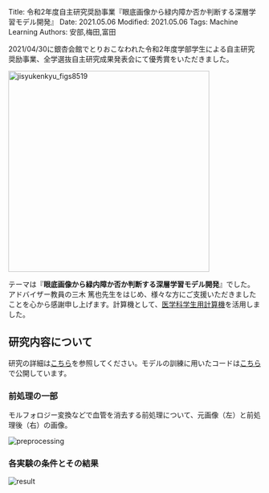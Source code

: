 Title: 令和2年度自主研究奨励事業『眼底画像から緑内障か否か判断する深層学習モデル開発』
Date: 2021.05.06
Modified: 2021.05.06
Tags: Machine Learning
Authors: 安部,梅田,富田

2021/04/30に銀杏会館でとりおこなわれた令和2年度学部学生による自主研究奨励事業、全学選抜自主研究成果発表会にて優秀賞をいただきました。

<img src="{attach}./images/jisyukenkyu_figs/8519.jpg" alt="jisyukenkyu_figs8519" width="400px">

テーマは『**眼底画像から緑内障か否か判断する深層学習モデル開発**』でした。
アドバイザー教員の三木 篤也先生をはじめ、様々な方にご支援いただきましたことを心から感謝申し上げます。計算機として、[医学科学生用計算機]({filename}/pages/student_server.md)を活用しました。

## 研究内容について
研究の詳細は[こちら](http://hdl.handle.net/11094/80643)を参照してください。モデルの訓練に用いたコードは[こちら](https://github.com/abebe9849/glaucoma_cls/tree/main)で公開しています。

### 前処理の一部
モルフォロジー変換などで血管を消去する前処理について、元画像（左）と前処理後（右）の画像。

<img src="{attach}./images/jisyukenkyu_figs/preprocessing.jpg" alt="preprocessing" width="５00px">

### 各実験の条件とその結果

![result]({attach}./images/jisyukenkyu_figs/result.jpg)